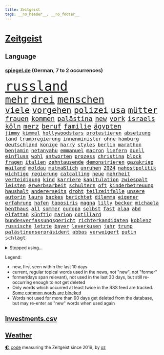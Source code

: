 ```yaml
---
title: Zeitgeist
tags: __no_header__, __no_footer__
---
```


# [Zeitgeist](https://oliz.io/zeitgeist/)

## Language

<h3><a href="https://www.spiegel.de" target="_blank">spiegel.de</a> (German, 7 to 2 occurrences)</h3>
<p style="font-family:monospace">
<span style="font-size:32pt"><a href="news_links.html#russland" class="current">russland</a></span>
<br>
<span style="font-size:24pt"><a href="news_links.html#mehr" class="current">mehr</a></span>
<span style="font-size:24pt"><a href="news_links.html#drei" class="current">drei</a></span>
<span style="font-size:24pt"><a href="news_links.html#menschen" class="current">menschen</a></span>
<br>
<span style="font-size:20pt"><a href="news_links.html#viele" class="current">viele</a></span>
<span style="font-size:20pt"><a href="news_links.html#vorgehen" class="current">vorgehen</a></span>
<span style="font-size:20pt"><a href="news_links.html#polizei" class="current">polizei</a></span>
<span style="font-size:20pt"><a href="news_links.html#usa" class="current">usa</a></span>
<span style="font-size:20pt"><a href="news_links.html#mütter" class="current">mütter</a></span>
<br>
<span style="font-size:16pt"><a href="news_links.html#frauen" class="current">frauen</a></span>
<span style="font-size:16pt"><a href="news_links.html#kommen" class="current">kommen</a></span>
<span style="font-size:16pt"><a href="news_links.html#palästina" class="current">palästina</a></span>
<span style="font-size:16pt"><a href="news_links.html#new" class="current">new</a></span>
<span style="font-size:16pt"><a href="news_links.html#york" class="current">york</a></span>
<span style="font-size:16pt"><a href="news_links.html#israels" class="current">israels</a></span>
<span style="font-size:16pt"><a href="news_links.html#köln" class="current">köln</a></span>
<span style="font-size:16pt"><a href="news_links.html#merz" class="current">merz</a></span>
<span style="font-size:16pt"><a href="news_links.html#beruf" class="current">beruf</a></span>
<span style="font-size:16pt"><a href="news_links.html#familie" class="current">familie</a></span>
<span style="font-size:16pt"><a href="news_links.html#ägypten" class="current">ägypten</a></span>
<br>
<span style="font-size:12pt"><a href="news_links.html#jimmy" class="current">jimmy</a></span>
<span style="font-size:12pt"><a href="news_links.html#kimmel" class="current">kimmel</a></span>
<span style="font-size:12pt"><a href="news_links.html#hollywoodstars" class="current">hollywoodstars</a></span>
<span style="font-size:12pt"><a href="news_links.html#protestieren" class="current">protestieren</a></span>
<span style="font-size:12pt"><a href="news_links.html#absetzung" class="current">absetzung</a></span>
<span style="font-size:12pt"><a href="news_links.html#land" class="current">land</a></span>
<span style="font-size:12pt"><a href="news_links.html#trumpregierung" class="current">trumpregierung</a></span>
<span style="font-size:12pt"><a href="news_links.html#innenminister" class="current">innenminister</a></span>
<span style="font-size:12pt"><a href="news_links.html#ohne" class="current">ohne</a></span>
<span style="font-size:12pt"><a href="news_links.html#hamburg" class="current">hamburg</a></span>
<span style="font-size:12pt"><a href="news_links.html#deutschland" class="current">deutschland</a></span>
<span style="font-size:12pt"><a href="news_links.html#könige" class="new">könige</a></span>
<span style="font-size:12pt"><a href="news_links.html#harry" class="current">harry</a></span>
<span style="font-size:12pt"><a href="news_links.html#styles" class="new">styles</a></span>
<span style="font-size:12pt"><a href="news_links.html#berlin" class="current">berlin</a></span>
<span style="font-size:12pt"><a href="news_links.html#marathon" class="current">marathon</a></span>
<span style="font-size:12pt"><a href="news_links.html#benjamin" class="current">benjamin</a></span>
<span style="font-size:12pt"><a href="news_links.html#netanyahu" class="current">netanyahu</a></span>
<span style="font-size:12pt"><a href="news_links.html#emmanuel" class="current">emmanuel</a></span>
<span style="font-size:12pt"><a href="news_links.html#macron" class="current">macron</a></span>
<span style="font-size:12pt"><a href="news_links.html#liefern" class="current">liefern</a></span>
<span style="font-size:12pt"><a href="news_links.html#duell" class="current">duell</a></span>
<span style="font-size:12pt"><a href="news_links.html#einfluss" class="current">einfluss</a></span>
<span style="font-size:12pt"><a href="news_links.html#wohl" class="current">wohl</a></span>
<span style="font-size:12pt"><a href="news_links.html#antworten" class="current">antworten</a></span>
<span style="font-size:12pt"><a href="news_links.html#prozess" class="current">prozess</a></span>
<span style="font-size:12pt"><a href="news_links.html#christina" class="current">christina</a></span>
<span style="font-size:12pt"><a href="news_links.html#block" class="current">block</a></span>
<span style="font-size:12pt"><a href="news_links.html#fragen" class="current">fragen</a></span>
<span style="font-size:12pt"><a href="news_links.html#italien" class="current">italien</a></span>
<span style="font-size:12pt"><a href="news_links.html#zehntausende" class="current">zehntausende</a></span>
<span style="font-size:12pt"><a href="news_links.html#demonstrieren" class="current">demonstrieren</a></span>
<span style="font-size:12pt"><a href="news_links.html#gazakrieg" class="current">gazakrieg</a></span>
<span style="font-size:12pt"><a href="news_links.html#mailand" class="current">mailand</a></span>
<span style="font-size:12pt"><a href="news_links.html#moldau" class="new">moldau</a></span>
<span style="font-size:12pt"><a href="news_links.html#mutmaßlich" class="current">mutmaßlich</a></span>
<span style="font-size:12pt"><a href="news_links.html#unruhen" class="current">unruhen</a></span>
<span style="font-size:12pt"><a href="news_links.html#2024" class="current">2024</a></span>
<span style="font-size:12pt"><a href="news_links.html#nahostpolitik" class="current">nahostpolitik</a></span>
<span style="font-size:12pt"><a href="news_links.html#wichtige" class="current">wichtige</a></span>
<span style="font-size:12pt"><a href="news_links.html#regierung" class="current">regierung</a></span>
<span style="font-size:12pt"><a href="news_links.html#catcalling" class="current">catcalling</a></span>
<span style="font-size:12pt"><a href="news_links.html#neue" class="current">neue</a></span>
<span style="font-size:12pt"><a href="news_links.html#mehrheit" class="current">mehrheit</a></span>
<span style="font-size:12pt"><a href="news_links.html#verteidigung" class="current">verteidigung</a></span>
<span style="font-size:12pt"><a href="news_links.html#kind" class="current">kind</a></span>
<span style="font-size:12pt"><a href="news_links.html#karriere" class="current">karriere</a></span>
<span style="font-size:12pt"><a href="news_links.html#kapitulation" class="new">kapitulation</a></span>
<span style="font-size:12pt"><a href="news_links.html#zwiespalt" class="new">zwiespalt</a></span>
<span style="font-size:12pt"><a href="news_links.html#leisten" class="current">leisten</a></span>
<span style="font-size:12pt"><a href="news_links.html#erwerbsarbeit" class="new">erwerbsarbeit</a></span>
<span style="font-size:12pt"><a href="news_links.html#schultern" class="new">schultern</a></span>
<span style="font-size:12pt"><a href="news_links.html#oft" class="current">oft</a></span>
<span style="font-size:12pt"><a href="news_links.html#kinderbetreuung" class="new">kinderbetreuung</a></span>
<span style="font-size:12pt"><a href="news_links.html#haushalt" class="current">haushalt</a></span>
<span style="font-size:12pt"><a href="news_links.html#andererseits" class="current">andererseits</a></span>
<span style="font-size:12pt"><a href="news_links.html#droht" class="current">droht</a></span>
<span style="font-size:12pt"><a href="news_links.html#teilzeitfalle" class="new">teilzeitfalle</a></span>
<span style="font-size:12pt"><a href="news_links.html#unsere" class="current">unsere</a></span>
<span style="font-size:12pt"><a href="news_links.html#autorin" class="current">autorin</a></span>
<span style="font-size:12pt"><a href="news_links.html#laura" class="current">laura</a></span>
<span style="font-size:12pt"><a href="news_links.html#backes" class="new">backes</a></span>
<span style="font-size:12pt"><a href="news_links.html#berichtet" class="current">berichtet</a></span>
<span style="font-size:12pt"><a href="news_links.html#dilemma" class="new">dilemma</a></span>
<span style="font-size:12pt"><a href="news_links.html#eigener" class="current">eigener</a></span>
<span style="font-size:12pt"><a href="news_links.html#erfahrung" class="current">erfahrung</a></span>
<span style="font-size:12pt"><a href="news_links.html#hafen" class="current">hafen</a></span>
<span style="font-size:12pt"><a href="news_links.html#taposiris" class="new">taposiris</a></span>
<span style="font-size:12pt"><a href="news_links.html#magna" class="new">magna</a></span>
<span style="font-size:12pt"><a href="news_links.html#lilly" class="current">lilly</a></span>
<span style="font-size:12pt"><a href="news_links.html#becker" class="current">becker</a></span>
<span style="font-size:12pt"><a href="news_links.html#michaela" class="new">michaela</a></span>
<span style="font-size:12pt"><a href="news_links.html#benthaus" class="new">benthaus</a></span>
<span style="font-size:12pt"><a href="news_links.html#all" class="current">all</a></span>
<span style="font-size:12pt"><a href="news_links.html#sommer" class="current">sommer</a></span>
<span style="font-size:12pt"><a href="news_links.html#europa" class="current">europa</a></span>
<span style="font-size:12pt"><a href="news_links.html#selbst" class="current">selbst</a></span>
<span style="font-size:12pt"><a href="news_links.html#fast" class="current">fast</a></span>
<span style="font-size:12pt"><a href="news_links.html#alaa" class="new">alaa</a></span>
<span style="font-size:12pt"><a href="news_links.html#abd" class="new">abd</a></span>
<span style="font-size:12pt"><a href="news_links.html#elfattah" class="new">elfattah</a></span>
<span style="font-size:12pt"><a href="news_links.html#künftig" class="current">künftig</a></span>
<span style="font-size:12pt"><a href="news_links.html#marion" class="new">marion</a></span>
<span style="font-size:12pt"><a href="news_links.html#cotillard" class="new">cotillard</a></span>
<span style="font-size:12pt"><a href="news_links.html#bundesverfassungsgericht" class="current">bundesverfassungsgericht</a></span>
<span style="font-size:12pt"><a href="news_links.html#richterkandidaten" class="current">richterkandidaten</a></span>
<span style="font-size:12pt"><a href="news_links.html#koblenz" class="current">koblenz</a></span>
<span style="font-size:12pt"><a href="news_links.html#russische" class="current">russische</a></span>
<span style="font-size:12pt"><a href="news_links.html#letzte" class="current">letzte</a></span>
<span style="font-size:12pt"><a href="news_links.html#bayer" class="current">bayer</a></span>
<span style="font-size:12pt"><a href="news_links.html#leverkusen" class="current">leverkusen</a></span>
<span style="font-size:12pt"><a href="news_links.html#jahr" class="current">jahr</a></span>
<span style="font-size:12pt"><a href="news_links.html#trump" class="current">trump</a></span>
<span style="font-size:12pt"><a href="news_links.html#palästinenserpräsident" class="new">palästinenserpräsident</a></span>
<span style="font-size:12pt"><a href="news_links.html#abbas" class="new">abbas</a></span>
<span style="font-size:12pt"><a href="news_links.html#verweigert" class="current">verweigert</a></span>
<span style="font-size:12pt"><a href="news_links.html#putin" class="current">putin</a></span>
<span style="font-size:12pt"><a href="news_links.html#schlägt" class="current">schlägt</a></span>
</p>
<details>
<summary>Stopped using...</summary>
<p class="former" style="font-size:12pt">
analyse(1796) legte(1796) positiv(1796) wunsch(1796) zuschauer(1796) christoph(1795) seitdem(1795) kritisierte(1794) pandemie(1794) sonne(1794) trauer(1794) beteiligten(1793) corona(1793) investoren(1793) kämpfte(1793) material(1793) schwarze(1793) vertrag(1793) zeugen(1793) bietet(1792) leichter(1792) stößt(1792) versorgt(1792) bayerischen(1791) höher(1791) märz(1791) schwarzen(1791) kurzem(1790) regen(1790) schneller(1790) statement(1790) überlebte(1790) 50000(1789) besucht(1789) bisherige(1789) krankenhäuser(1789) schleswigholstein(1789) sprache(1789) standort(1789) tschechien(1789) umfeld(1789) ard(1788) beispielen(1788) dauern(1788) kochen(1788) kolumnist(1788) schwierigkeiten(1788) skandal(1788) ungewöhnlich(1788) vermeiden(1788) übergriffe(1788) angeklagte(1787) arbeitsplatz(1787) kriminelle(1787) la(1787) radikale(1787) versteigert(1787) 37(1786) beschwerden(1786) einstieg(1786) favoriten(1786) florian(1786) grad(1786) riss(1786) begleitet(1785) i(1785) konflikte(1785) appell(1784) juni(1784) unbekannten(1784) versprochen(1784) starten(1783) vorübergehend(1783) weltweite(1783) tonnen(1782) demonstrationen(1781) gesetze(1781) kleines(1781) unterstützer(1781) wies(1781) endgültig(1780) geklärt(1780) entsetzen(1779) halb(1779) inflation(1779) wähler(1779) philipp(1778) beiträge(1777) verbindet(1776) gesamten(1773) bundesgerichtshof(1772) aktivistin(1771) schießen(1769) verhandeln(1769) bestmarke(1768) rettung(1767) analysiert(1766) hoffnungen(1765) gelandet(1758) ältere(1758) konzert(1739) berichtete(1702) rückgang(1655) interessen(1591) finanziert(1590) lehren(1547) stundenlang(1542) volk(1527) freigesprochen(1519) verurteilung(1510) gestern(1482) stehlen(1463) hierzulande(1443) spiegelkorrespondent(1438) älteste(1427) zentralen(1423) einschätzungen(1420) volksverhetzung(1414) öffentlichrechtlichen(1361) ring(1332) desto(1324) emotionalen(1307) 2014(1304) ordnet(1300) brandenburger(1267) iranische(1255) flüchten(1254) fox(1250) zentrale(1215) konkurrenten(1198) kaffee(1181) maschine(1178) misshandelt(1174) entfernen(1154) hände(1116) gerechtfertigt(1094) nationaltrainer(1075) auszeichnung(1054) künstlicher(1047) ulm(1028) ig(1027) hauses(1005) muster(1000) verwendet(990) kongo(980) mag(980) sachsens(973) weimar(949) startups(948) schöner(938) kleinere(935) loswerden(926) höhepunkt(911) betreiben(901) errichten(895) angerichtet(885) 13jährige(880) durchgesetzt(873) kleinflugzeug(873) massenhaft(865) fisch(861) straßenverkehr(857) spaniens(852) seltsame(847) zürich(847) gehandelt(831) lebensgefährlich(830) kurzer(816) langjährigen(795) queere(790) lagen(777) schönste(774) geprüft(761) netanyahus(761) seltener(761) genossen(747) digitalen(746) alaska(741) dirk(739) goldenen(731) fußballfans(723) achtzigerjahren(719) rolf(718) zurückhaltend(713) einander(710) waffenruhe(698) begründet(695) 85(693) gerechnet(690) mancherorts(675) wahlsieg(673) klingen(662) influencerin(653) golden(644) kostenlos(644) produzent(643) bereichen(638) beleidigungen(631) zurückgekehrt(630) abgefeuert(613) zurückgewiesen(613) eilantrag(612) normalerweise(607) passagier(596) meister(584) rundfunk(583) macher(576) harvey(571) anerkennung(570) mats(570) offenbaren(570) gefälschte(568) glimpflich(563) mallorca(558) usmedien(553) sitze(551) einfacher(549) märkte(548) möglichkeit(542) hessischen(541) georg(538) geringer(538) vizepräsident(538) ersatz(535) messerangriff(525) bgh(524) faktencheck(518) gesteht(514) unzulässig(513) getreten(511) fahrrad(510) elefanten(508) bereut(504) akteure(501) sticht(500) düstere(498) mischt(494) ablauf(493) laufender(493) ungewollt(492) telekom(491) grenzkontrollen(489) besuchte(486) flüchtlingslager(483) sprecher(483) kryptowährung(481) verdachtsfall(479) liest(478) gewusst(476) bilden(473) regensburg(470) entwirft(469) beißt(465) gemessen(464) jeweils(463) stiegen(463) zelebriert(461) regierungspartei(458) rekordsumme(457) ereignisse(453) gebissen(447) nervös(447) gesteuert(440) enttäuschung(434) umsatz(433) unsicher(432) kümmern(431) strebt(430) usmilitär(428) feuert(427) auftritten(425) verfehlt(424) erkunden(422) zugunsten(420) zerstörten(416) zukommt(406) verstorben(402) merz'(401) 130(400) bond(400) coronavirus(396) telefoniert(396) rechtsextrem(393) uspolitik(391) one(384) liveblog(381) staatsoberhaupt(378) australische(375) gebiets(375) gianni(374) infantino(374) parallelen(368) schwedischen(367) 007(363) ungewiss(361) trost(360) zuständig(360) versorgen(358) überwacht(358) doku(354) feuerpause(354) gescheiterten(352) teuersten(351) staatliche(348) namibia(347) blume(346) katastrophal(346) begrüßt(345) marcel(345) mittelalter(342) absolute(341) verteidigungsausgaben(341) erholung(340) gewaltdelikten(340) vögel(338) bezos(337) geladen(337) prangert(337) sehnsucht(336) morgens(331) unterschiedliche(330) konten(329) mängel(329) green(328) mohamed(328) gemeinde(326) sven(324) amtsantritt(323) superkraft(323) apps(318) autorinnen(317) traditionellen(317) gedenkt(316) 40jährigen(313) usverteidigungsminister(311) dunkelheit(307) meteorologen(306) zustände(306) anfühlt(305) hauptdarsteller(304) joseph(304) auskommen(303) tankstelle(301) weinstein(296) schadet(293) brasilianer(287) niederlagen(285) gefängnisstrafe(282) zwingen(279) rechtsstaat(274) konferenz(273) grundsatz(272) marius(272) eingeschaltet(271) models(271) medizinstudium(270) zehntausenden(270) entfacht(266) begreifen(265) mandat(265) schlange(265) bielefeld(264) lasse(262) rebellen(262) wirtz(260) bonn(258) unabhängig(258) mache(257) brutaler(255) bip(253) ordnung(253) bewusstlos(252) brad(252) chaotische(252) herrschaft(252) pitt(252) füllen(250) strategisch(250) getränke(249) absolut(248) aktive(248) lieferung(248) community(246) faktoren(246) mythos(245) natochef(244) exminister(242) kindes(241) sauerland(241) gefährdete(240) stoff(240) zurückgezogen(240) weltlage(239) zahlte(236) gewöhnen(233) arte(232) trinkwasser(231) lieferten(228) ältester(228) problematisch(225) kümmert(223) neigt(223) wirtschaftsleistung(223) aufzunehmen(222) chile(222) begegnet(221) eurozone(221) gefechten(221) gewitter(221) grill(221) zweites(221) mütterrente(220) angefeindet(219) waldbränden(219) starship(217) offizielles(216) unterrichtet(216) 19jähriger(215) ushauptstadt(212) boykottiert(211) erfreut(211) fifapräsident(211) berge(210) blog(210) massenentlassungen(209) vorbereitungen(209) organisieren(208) ostdeutsche(208) wilder(207) schärfe(206) hannah(205) sand(205) 1945(204) 60jährige(204) ausschließen(204) jerome(204) nützt(202) durften(200) entscheidender(200) lagern(200) zollstreit(200) liveanalyse(199) sicherheitskonferenz(199) steuererklärung(198) bezahlte(197) kapitel(197) stürmen(197) fedchef(196) billigware(195) berechnung(194) sicherer(194) voice(194) cannes(192) entwickelten(192) katastrophale(192) schöpfen(192) staats(191) käse(190) streamer(190) absolvieren(188) darfur(188) eingestochen(188) heißer(188) pflanzen(188) 26jährigen(187) generalstaatsanwaltschaft(186) friedensabkommen(185) oval(185) ulrich(184) momenten(182) ausrücken(181) fragwürdige(181) usvizepräsident(181) newsupdate(180) verschwindet(180) warmen(180) friedens(179) gefangenenaustausch(179) lahme(179) barbara(178) dokumentarfilm(178) warfen(177) attraktiv(176) ausflug(174) hochrangige(173) schiebt(172) zecken(172) bestsellerautorin(170) vorliegt(168) gerichtlich(167) verarbeitet(167) verpflichtungen(167) agenten(166) bestehenden(166) south(166) ansatz(165) haifa(165) mumbai(165) prozesse(165) ukrainerusslandkrieg(165) ungewöhnliches(165) linda(164) massaker(164) toronto(164) 34jähriger(163) spätestens(163) übung(163) angriffskriegs(162) betrugs(162) enfant(162) schürt(162) terrible(162) unterliegen(162) livestreams(160) fahndung(158) wandte(158) 18000(157) neapel(157) 1995(156) flüsse(155) namens(155) bauer(154) cincinnati(153) schwimmerin(152) besprechen(151) siedlungen(151) verabschiedete(150) aufgegriffen(149) covid(149) begleiten(148) begriffe(148) ukrainegespräche(148) abtreibungsrecht(147) ernennt(147) hungersnot(147) parade(147) staatsfernsehen(147) urteilte(147) c(146) eingesetzte(146) mikrofon(146) sperrung(146) wetterte(146) boykott(145) verteidigungspolitiker(145) gletscher(144) schmelzen(144) heinz(143) kündigten(143) breite(142) hilfsorganisationen(142) weitaus(141) pünktlicher(140) kinofilm(139) klang(139) nürnberger(139) hoffmann(138) kzgedenkstätte(138) strompreise(137) expremier(136) nützliche(136) sturzfluten(135) verehrt(135) wirtschaftliche(135) argentinischen(134) bezweifelt(134) abwechslung(133) aggressiv(133) bewegenden(133) vorrang(133) kremlherrscher(132) sofortiger(132) 8500(131) begünstigt(131) genf(130) masters(130) explodierte(129) mehrfamilienhauses(129) summen(129) sumpf(129) zorn(129) überfüllte(129) haftbefehle(127) norddeutsche(127) information(126) rädern(126) wachsendes(126) bauwerk(125) eindeutige(125) gym(125) dienstwaffe(124) erkenntnis(124) jackie(124) missfallen(124) handelsabkommen(123) meldeten(123) oldenburg(123) waschbären(123) elena(121) telegram(121) 87(120) chatapp(120) pistole(120) treue(120) fischen(119) geheimtreffen(119) ronald(119) joel(118) verstorbene(118) ferien(116) kannte(116) laune(116) kaschmir(115) oasis(115) aß(114) bundesstaaten(114) gefallene(114) susanne(114) 1970(113) notenbankchef(113) schleppend(113) schutzmaßnahmen(113) uswirtschaft(113) einflussreichsten(112) vorfahren(112) blauen(111) zigaretten(111) bewusstlosigkeit(110) bohlen(110) mittelalters(110) stadtverwaltung(110) verfassungsschutzes(110) weihnachten(110) ausüben(109) schlangen(109) stone(109) gewähren(108) irgendwie(108) beilegen(107) missverständnis(107) spart(107) teures(107) schwelt(106) überwunden(106) landesgrenzen(105) sexuellem(105) till(105) 103(104) befeuert(104) bestimmter(104) blamage(103) konto(103) spdbundestagsfraktion(103) unangenehme(103) erpressbar(102) katze(102) mehrfamilienhaus(102) befördern(101) kandidatin(101) ablösen(100) antisemitisch(99) denke(99) dachten(98) gallagher(98) brandbrief(97) bucht(97) forschen(97) ukrainetreffen(97) verstößt(97) verstärkung(96) 15000(95) mitreißend(95) mordfall(95) stereotype(95) würdigte(95) irren(94) untersagen(94) örtliche(94) auschwitz(93) digital(93) kaufte(93) miene(93) anrufen(92) anwesend(92) lebenswerk(92) schlechtes(92) tasche(92) vollzeit(92) 320(91) 739(91) coldplay(91) deutschem(91) prominenz(91) bemerkung(90) booten(90) elektronisches(90) importiert(90) kampfkandidatur(90) kitaplätze(90) schlussstrich(90) spucken(90) transformation(90) beanspruchen(89) behinderung(89) juristen(89) mascha(89) präsidentenamt(89) rückenwind(89) schilinski(89) staatsdiener(89) chiquita(88) eigenheim(88) fahrgast(88) mähroboter(88) ohr(88) tasse(88) anordnung(87) brasilianischen(87) elfjähriger(87) küchenmesser(87) mitarbeitenden(87) pitzke(87) vorfreude(87) zugeständnissen(87) falschaussage(86) kippe(86) notlanden(86) optimismus(86) population(86) rennwagen(86) untersuchungsausschuss(86) auszubauen(85) chancengleichheit(85) ernähren(85) leuchtturm(85) passau(85) reichweite(85) verstand(85) westdeutschen(85) 17000(84) beschädigte(84) bevölkern(84) geklaut(84) keymer(84) rauskommt(84) schachspieler(84) umgestellt(84) austauschschüler(83) basketballnationalspielerin(83) christopher(83) hinein(83) nowitzki(83) unobericht(83) wnba(83) gerede(82) literaturauszeichnung(82) moralisch(82) objekt(82) ohren(82) renée(82) sbu(82) außenministeriums(81) bildungssenatorin(81) daheim(81) familienurlaub(81) infos(81) milliardenloch(81) richardson(81) topdiplomat(81) beratung(80) bizarren(80) buchbar(80) dorfes(80) fotografie(80) masken(80) vergisst(80) beleidigung(79) anwärter(78) bezirk(78) geldpolitik(78) lieblingswort(78) papiere(78) ram(78) umziehen(78) lok(77) bern(76) drogenszene(76) rentnerinnen(76) 84jähriger(75) goldman(75) knobloch(75) sachs(75) spitzenpolitiker(75) übertragen(75) spezielles(74) trottel(74) dumm(73) hauseigentümer(73) nordeuropa(73) pilger(73) verstorbener(73) verstreut(73) gewaltbereite(72) kampffahrzeuge(72) spiegelkorrespondenten(72) absichern(71) aliens(71) filmgeschichte(71) justus(71) ligen(71) lohnfortzahlung(71) suggerieren(71) vornehmen(71) weltrangliste(71) administration(70) dna(70) gustavo(70) helsinki(70) hermann(70) marokko(70) neffe(70) petro(70) abdulmohsen(69) ausgebüxtes(69) billy(69) extras(69) implantat(69) medizinstudierende(69) taleb(69) abstürzte(68) durchschnittliche(68) einklagen(68) geheimdienstes(68) innere(68) maskenaffäre(68) pirmasens(68) verwundete(68) anwohnern(67) fortzusetzen(67) hitzewelle(67) bedrohlich(66) beordert(66) verwandt(66) vorwurfs(66) wäsche(66) besaß(65) letzterer(65) peiniger(65) schaulustige(65) schulverweis(65) tweets(65) tätig(65) anstehenden(64) coronamasken(64) foodwatch(64) genehmigte(64) lampedusa(64) liebsten(64) mathias(64) verbraucherorganisation(64) zitiert(64) zonen(64) altersgrenze(63) amazongründer(63) aussagt(63) marschflugkörper(63) plastikflaschen(63) 16000(62) geschüttelt(62) positiver(62) abrupte(61) bratwurst(61) dm(61) grundfesten(61) ausfechten(60) ausschreibung(60) bahnübergang(60) dreijährigen(60) freibad(60) regie(60) reiners(60) zugverkehr(60) ärgert(60) 120000(59) finanzamt(59) gelockt(59) hinweg(59) mittelfranken(59) neunjährigen(59) pam(59) ramos(59) schwitzt(59) spdbauministerin(59) förderschulen(58) griechische(58) pannen(58) usschauspielerin(58) reumütig(57) westlichen(57) wuchermieten(57) angereichertes(56) bundesligasaison(56) days(56) dienstleistungen(56) entlastet(56) instanzen(56) sanieren(56) sensible(56) ulli(56) schuldspruch(55) 2031(54) aufrüsten(54) düster(54) entsenden(54) gruppenphase(54) planlosigkeit(54) truppenbesuch(54) weltmarke(54) wohnraum(54) antony(53) armenien(53) forschungen(53) müllentsorgung(53) niedrigen(53) sicherheitsgefühl(53) tiktoker(53) vernichtet(53) abschiebeknast(52) borg(52) drogenkartelle(52) høiby(52) mettemarit(52) rekordhoch(52) versöhnt(52) abschiebelager(51) aserbaidschan(51) badegäste(51) sinkende(51) südeuropa(51) unachtsam(51) verärgert(51) 383(50) brisanten(50) initiativen(50) natürliche(50) tierpark(50) abos(49) frauenfußball(49) féréba(49) gewaltsam(49) koné(49) sauberkeit(49) deepseek(48) diva(48) dynamik(48) hat's(48) homo(48) interessiert(48) krokodil(48) neandertaler(48) rotenburg(48) sapiens(48) tibet(48) volkswirtschaften(48) berufseinsteiger(47) cybertruck(47) holland(47) noel(47) unnachgiebig(47) wilden(47) attraktionen(46) fluminense(46) geheimdienstinformationen(46) drache(45) entsandt(45) umkrempeln(45) zusage(45) 42000(44) champagner(44) diogo(44) fiese(44) jota(44) schwor(44) stemmt(44) unterschätzen(44) valentin(44) ausfuhren(43) bademeister(43) depot(43) gründlich(43) knallt(43) neuseelands(43) nils(43) panzerfaust(43) baupreise(42) christin(42) feilen(42) ruhig(42) verbotenen(42) willkür(42) 78(41) discounter(41) memes(41) sharon(41) sturzflut(41) verrat(41) atommüll(40) gianluigi(40) sprichwort(40) vernunft(40) gerächt(39) kaufanreize(39) kretschmer(39) kukies(39) profikarriere(39) abstimmungen(38) erlässt(38) initiatoren(38) parteizentrale(38) aktienmärkte(37) carolina(37) entmachten(37) from(37) haustiere(37) populären(37) sofortige(37) zurückhalten(37) eskalierten(36) gefundener(36) hansjoachim(36) pasta(36) prominentesten(36) unterhält(36) zelle(36) boxkampf(35) dormagen(35) ermittlungsakten(35) feuerwerk(35) nobody(35) offenbach(35) bekennen(34) bernd(34) nius(34) präsentierte(34) swatch(34) verständlich(34) zutritt(34) coldplaykonzert(33) erstellen(33) kurzerhand(33) mobil(33) befürworter(32) frauchen(32) gewittern(32) managers(32) rebellenmiliz(32) schönzureden(32) usedom(32) überschätzen(32) bahnchef(31) bitcoin(31) blockbuster(31) bondi(31) isolation(31) lutz(31) steuereinnahmen(31) usnotenbankchef(31) zensur(31) ähnlicher(31) aufprall(30) bikini(30) elfmeterschießen(30) enthüllen(30) gastgewerbe(30) holzkirche(30) ingo(30) polizeieinsätze(30) schutzwall(30) umsätze(30) wasserkraftwerk(30) 14000(29) abtreibungen(29) ausgebüxt(29) dichtmachen(29) harmlosen(29) schmerzhafte(29) südsudan(29) zwölften(29) 15jährige(28) boten(28) ersatzbus(28) erspart(28) filmten(28) friedensdeal(28) keßler(28) lastwagen(28) marcus(28) palästinenserstaates(28) scheuer(28) schätzen(28) siebziger(28) spekulieren(28) weiterführen(28) übertragungen(28) alarmierend(27) chatgpthersteller(27) erdrutsche(27) niederländischer(27) stigmatisiert(27) unerwünscht(27) wüste(27) alexandre(26) außerirdisches(26) empfinde(26) force(26) herstellung(26) idiot(26) millionenstrafe(26) oslo(26) personalchefin(26) salvini(26) wachmann(26) forest(25) steige(25) william(25) eintrittsgeld(24) kultfigur(24) naturkatastrophe(24) sascha(24) stellwerk(24) zusagen(24) gezerre(23) hirnerkrankung(23) nachrede(23) polizeibeamter(23) schönheitsoperationen(23) zweifellos(23) übler(23) allianzen(22) aufklären(22) aufzeichnungen(22) festspiele(22) festspielen(22) gespeichert(22) gräben(22) b’tselem(21) cambridge(21) kipppunkt(21) mattia(21) spendete(21) 68000(20) deutete(20) firmengelände(20) sexy(20) dmitrij(19) drückt(19) gewährleisten(19) manching(19) spdfinanzminister(19) 750(18) bedient(18) ferngesteuerte(18) heben(18) journalistinnen(18) unfallort(18) vermeintliches(18) 104(17) sequels(17) vogue(17) zuschneiden(17) belarussischen(16) tschechischen(16) jüdischer(15) römer(15) spiderman(15) tödliches(15) verschlechtert(15) vorfällen(15) vorläufige(14) werbeaufsicht(14) afdkandidat(13) anleger(13) arbeitsgericht(13) ausstellungen(13) berechtigt(13) bespielt(13) jason(13) momoa(13) sonnenlicht(13) texanische(13) bundeskanzlerin(12) gate(12) gequält(12) marko(12) patzer(12) tätern(12) umsatzrückgang(12) altman(11) ausspielen(11) auszutragen(11) durchführen(11) enttäuschende(11) perth(11) platte(11) reid(11) sam(11) strafverfahren(11)
</p>
</details>
<p>Legend:
<ul>
<li><span class="new">new</span>, first seen within the last 10 days</li>
<li><span class="current">current</span>, regular topical words used in the news, not "new", not "former"</li>
<li><span class="former">former(days span relevant)</span>, not used in the last 30 days, but still re-occurring enough to not get deleted</li>
<li>Only words which occurred at least twice in the RSS feed are tracked. <a href="language/filters.py">Some common words are blocked</a></li>
<li>Words not used for more than 90 days get deleted from the database, but may re-enter as "new" words when used again</li>
</ul>
</p>

## [Investments](investments.html)[.csv](investments.csv)

## [Weather](weather.html)

<footer>
<a href="javascript:toggleTheme()" class="nav">🌓</a>
<a href="https://github.com/ooz/zeitgeist">code</a> measuring the Zeitgeist since 2019, by <a href="https://oliz.io">oz</a>
</footer>
